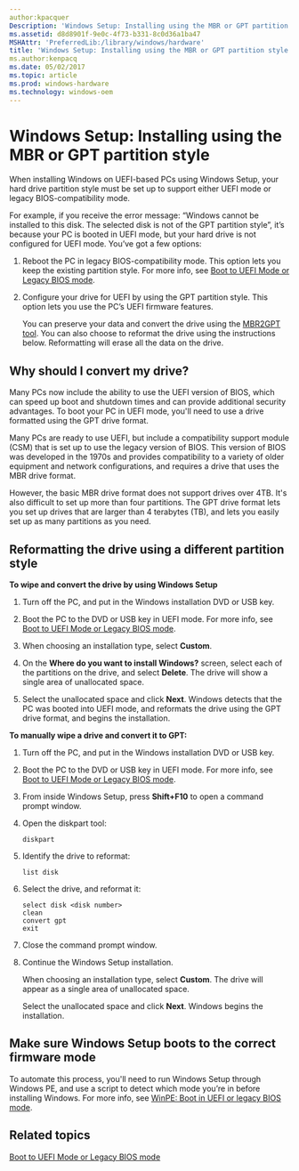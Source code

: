 ```yaml
---
author:kpacquer
Description: 'Windows Setup: Installing using the MBR or GPT partition style'
ms.assetid: d8d8901f-9e0c-4f73-b331-8c0d36a1ba47
MSHAttr: 'PreferredLib:/library/windows/hardware'
title: 'Windows Setup: Installing using the MBR or GPT partition style'
ms.author:kenpacq
ms.date: 05/02/2017
ms.topic: article
ms.prod: windows-hardware
ms.technology: windows-oem
---
```


# Windows Setup: Installing using the MBR or GPT partition style


When installing Windows on UEFI-based PCs using Windows Setup, your hard drive partition style must be set up to support either UEFI mode or legacy BIOS-compatibility mode.

For example, if you receive the error message: “Windows cannot be installed to this disk. The selected disk is not of the GPT partition style”, it’s because your PC is booted in UEFI mode, but your hard drive is not configured for UEFI mode. You’ve got a few options:

1.  Reboot the PC in legacy BIOS-compatibility mode. This option lets you keep the existing partition style. For more info, see [Boot to UEFI Mode or Legacy BIOS mode](boot-to-uefi-mode-or-legacy-bios-mode.md).

2.  Configure your drive for UEFI by using the GPT partition style. This option lets you use the PC’s UEFI firmware features.

    You can preserve your data and convert the drive using the [MBR2GPT tool](https://docs.microsoft.com/en-us/windows/deployment/mbr-to-gpt). You can also choose to reformat the drive using the instructions below. Reformatting will erase all the data on the drive.

## <span id="Why_should_I_convert_my_drive_"></span><span id="why_should_i_convert_my_drive_"></span><span id="WHY_SHOULD_I_CONVERT_MY_DRIVE_"></span>Why should I convert my drive?


Many PCs now include the ability to use the UEFI version of BIOS, which can speed up boot and shutdown times and can provide additional security advantages. To boot your PC in UEFI mode, you'll need to use a drive formatted using the GPT drive format.

Many PCs are ready to use UEFI, but include a compatibility support module (CSM) that is set up to use the legacy version of BIOS. This version of BIOS was developed in the 1970s and provides compatibility to a variety of older equipment and network configurations, and requires a drive that uses the MBR drive format.

However, the basic MBR drive format does not support drives over 4TB. It's also difficult to set up more than four partitions. The GPT drive format lets you set up drives that are larger than 4 terabytes (TB), and lets you easily set up as many partitions as you need.

## <span id="Reformatting_the_drive_using_a_different_partition_style"></span><span id="reformatting_the_drive_using_a_different_partition_style"></span><span id="REFORMATTING_THE_DRIVE_USING_A_DIFFERENT_PARTITION_STYLE"></span>Reformatting the drive using a different partition style


**To wipe and convert the drive by using Windows Setup**

1.  Turn off the PC, and put in the Windows installation DVD or USB key.

2.  Boot the PC to the DVD or USB key in UEFI mode. For more info, see [Boot to UEFI Mode or Legacy BIOS mode](boot-to-uefi-mode-or-legacy-bios-mode.md).

3.  When choosing an installation type, select **Custom**.

4.  On the **Where do you want to install Windows?** screen, select each of the partitions on the drive, and select **Delete**. The drive will show a single area of unallocated space.

5.  Select the unallocated space and click **Next**. Windows detects that the PC was booted into UEFI mode, and reformats the drive using the GPT drive format, and begins the installation.

**To manually wipe a drive and convert it to GPT:**

1.  Turn off the PC, and put in the Windows installation DVD or USB key.

2.  Boot the PC to the DVD or USB key in UEFI mode. For more info, see [Boot to UEFI Mode or Legacy BIOS mode](boot-to-uefi-mode-or-legacy-bios-mode.md).

3.  From inside Windows Setup, press **Shift+F10** to open a command prompt window.

4.  Open the diskpart tool:

    ```
    diskpart
    ```

5.  Identify the drive to reformat:

    ```
    list disk
    ```

6.  Select the drive, and reformat it:

    ```
    select disk <disk number>
    clean
    convert gpt
    exit
    ```

7.  Close the command prompt window.

8.  Continue the Windows Setup installation.

    When choosing an installation type, select **Custom**. The drive will appear as a single area of unallocated space.

    Select the unallocated space and click **Next**. Windows begins the installation.

## <span id="Make_sure_Windows_Setup_boots_to_the_correct_firmware_mode"></span><span id="make_sure_windows_setup_boots_to_the_correct_firmware_mode"></span><span id="MAKE_SURE_WINDOWS_SETUP_BOOTS_TO_THE_CORRECT_FIRMWARE_MODE"></span>Make sure Windows Setup boots to the correct firmware mode


To automate this process, you'll need to run Windows Setup through Windows PE, and use a script to detect which mode you’re in before installing Windows. For more info, see [WinPE: Boot in UEFI or legacy BIOS mode](winpe-boot-in-uefi-or-legacy-bios-mode.md).

## <span id="related_topics"></span>Related topics


[Boot to UEFI Mode or Legacy BIOS mode](boot-to-uefi-mode-or-legacy-bios-mode.md)

 

 






